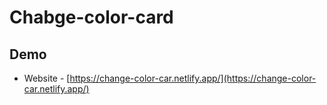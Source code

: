 # Chabge-color-card

## Demo

- Website - [https://change-color-car.netlify.app/](https://change-color-car.netlify.app/)
